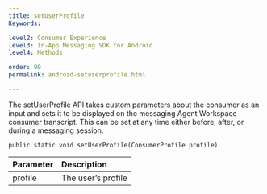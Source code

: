 ```yaml
---
title: setUserProfile
Keywords:

level2: Consumer Experience
level3: In-App Messaging SDK for Android
level4: Methods

order: 90
permalink: android-setuserprofile.html

---
```


The setUserProfile API takes custom parameters about the consumer as an input and sets it to be displayed on the messaging Agent Workspace consumer transcript. This can be set at any time either before, after, or during a messaging session.

`public static void setUserProfile(ConsumerProfile profile)`

| Parameter | Description |
| :--- | :--- |
| profile | The user’s profile |



